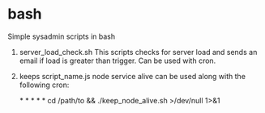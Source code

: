 # bash
Simple sysadmin scripts in bash

1) server_load_check.sh
This scripts checks for server load and sends an email if load is greater than trigger. Can be used with cron.

2) keeps script_name.js node service alive can be used along with the following cron:

    &#42; &#42; &#42; &#42; &#42; cd /path/to && ./keep_node_alive.sh >/dev/null 1>&1
